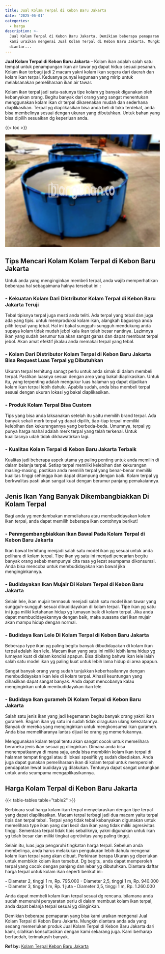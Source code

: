 ```yaml
---
title: Jual Kolam Terpal di Kebon Baru Jakarta
date: '2025-06-01'
categories:
  - harga
description: >-
  Jual Kolam Terpal di Kebon Baru Jakarta. Demikian beberapa pemaparan yang bisa
  kami uraikan mengenai Jual Kolam Terpal di Kebon Baru Jakarta. Mungkin
  diantar...
---
```


**Jual Kolam Terpal di Kebon Baru Jakarta** – Kolam ikan adalah salah satu tempat untuk penampungan ikan air tawar yg dapat hidup sesuai pesanan. Kolam ikan terbagi jadi 2 macam yakni kolam ikan segera dari daerah dan kolam ikan terpal. Keduanya punyai kegunaan yang mirip untuk melaksanakan pemeliharaan ikan air tawar.

Kolam ikan terpal jadi satu-satunya tipe kolam yg banyak digunakan oleh kebanyakan orang. Begitu banyak dari orang yang sangat menentukan menggunakan kolam ikan dr terpal dikarenakan mudah dan sederhana diaplikasikan. Terpal yg diaplikasikan bisa anda beli di toko terdekat, anda bisa membelinya sesuai dengan ukuran yang dibutuhkan. Untuk bahan yang bisa dipilih sesuaikan dg keperluan anda.

{{< toc >}}

![Jual Kolam Terpal di Kebon Baru Jakarta](/images/jual-kolam-terpal-18.png)

## Tips Mencari Kolam Kolam Terpal di Kebon Baru Jakarta

Untuk anda yang menginginkan membeli terpal, anda wajib memperhatikan beberapa hal sebagaimana halnya tersebut ini :

### \- Kekuatan Kolam Dari Distributor Kolam Terpal di Kebon Baru Jakarta Teruji

Tebal tipisnya terpal juga mesti anda teliti. Ada terpal yang tebal dan juga ada yang tipis. untuk memproduksi kolam ikan, alangkah bagusnya anda pilih terpal yang tebal. Hal ini bakal sungguh-sungguh mendukung anda supaya kolam tidak mudah jebol kala ikan telah besar nantinya. Lazimnya ikan yang sudah berumur tua akan sangat ganas dan dapat membuat terpal jebol. Akan amat efektif jikalau anda memakai terpal yang tebal.

### \- Kolam Dari Distributor Kolam Terpal di Kebon Baru Jakarta Bisa Request Luas Terpal yg Dibutuhkan

Ukuran terpal terhitung sanagt perlu untuk anda simak di dalam membeli terpal. Pastikan luasnya sesuai dengan area yang bakal diaplikasikan. Untuk itu, yang terpenting adalah mengukur luas halaman yg dapat dijadikan kolam ikan terpal lebih dahulu. Apabila sudah, anda bisa membeli terpal sesuai dengan ukuran lokasi yg bakal diaplikasikan.

### \- Produk Kolam Terpal Bisa Custom

Tips yang bisa anda laksanakan setelah itu yaitu memilih brand terpal. Ada banyak sekali merk terpal yg dapat dipilih, tiap-tiap terpal memiliki kelebihan dan kekurangannya yang berbeda-beda. Umumnya, terpal yg punya harga mahal adalah merk terpal yang telah terkenal. Untuk kualitasnya udah tidak dikhawatirkan lagi.

### \- Kualitas Kolam Terpal di Kebon Baru Jakarta Terbaik

Kualitas jadi beberapa aspek utama yg paling penting untuk anda memilih di dalam belanja terpal. Setiap terpal memiliki kelebihan dan kekurangan masing-masing, pastikan anda memilih terpal yang benar-benar memiliki kualitas tinggi sehingga ikan dapat ditampung dengan baik. Kolam terpal yg berkwalitas pasti akan sangat kuat dengan berumur panjang pemakaiannya.

## Jenis Ikan Yang Banyak Dikembangbiakkan Di Kolam Terpal

Bagi anda yg mendambakan memeliahara atau membudidayakan kolam ikan terpal, anda dapat memilih beberapa ikan contohnya berikut!

### \- Penmgembangbiakkan Ikan Bawal Pada Kolam Terpal di Kebon Baru Jakarta

Ikan bawal terhitung menjadi salah satu model ikan yg sesuai untuk anda pelihara di kolam terpal. Tipe ikan yg satu ini menjadi pencarian begitu banyak orang sebab mempunyai cita rasa yg lezat seumpama dikonsumsi. Anda bisa mencoba untuk membudidayakan kan bawal jika menginginkannya.

### \- Budidayakan Ikan Mujair Di Kolam Terpal di Kebon Baru Jakarta

Selain lele, ikan mujair termasuk menjadi salah satu model ikan tawar yang sungguh-sungguh sesuai dibudidayakan di kolam terpal. Tipe ikan yg satu ini juga miliki ketahanan hidup yg lumayan baik di kolam terpal. Jika anda dapat membudidayakannya dengan baik, maka suasana dari ikan mujair akan mampu hidup dengan normal.

### \- Budidaya Ikan Lele Di Kolam Terpal di Kebon Baru Jakarta

Beberapa type ikan yg paling begitu banyak dibudidayakan di kolam ikan terpal adalah ikan lele. Macam ikan yang satu ini miliki lebih lama hidup yg lumayan kuat di dalam kondisi apapun. Bisa dibilang bahwa ikan lele ialah salah satu model ikan yg paling kuat untuk lebih lama hidup di area apapun.

Sangat banyak orang yang sudah tunjukkan keberhasilannya dengan membudidayakan ikan lele di kolam terpal. Alhasil keuntungan yang dihasilkan dapat sangat banyak. Anda dapat mencobanya kalau menginginkan untuk membudidayakan ikan lele.

### \- Budidaya Ikan gurameh Di Kolam Terpal di Kebon Baru Jakarta

Salah satu jenis ikan yang jadi kegemaran begitu banyak orang yakni ikan gurameh. Ragam ikan yg satu ini sudah tidak diragukan ulang kelezatannya. Banyak dr mereka yang menginginkan untuk mengkonsumsi ikan gurameh. Anda bisa memeliharanya lantas dijual ke orang yg memerlukannya.

Menggunakan kolam terpal tentu akan sangat cocok untuk memelihara beraneka jenis ikan sesuai yg diinginkan. Dimana anda bisa menempatkannya di mana saja, anda bisa membikin kolam ikan terpal di halaman tempat tinggal atau di lokasi spesifik yg sudah disediakan. Anda juga dapat gunakan pemeliharaan ikan di kolam terpal untuk memperoleh pendapatan lewat budidaya yg dilakukan. Tentunya dapat sangat untungkan untuk anda seumpama mengaplikasikannya.

## Harga Kolam Terpal di Kebon Baru Jakarta

{{< table-tables table="table2" >}}

Berbicara soal harga kolam ikan terpal menyelaraskan dengan tipe terpal yang dapat diaplikasikan. Macam terpal terbagi jadi dua macam yaitu terpal tipis dan terpal tebal. Terpal yang tidak tebal kebanyakan digunakan untuk memelihara type ikan yang dari kecil dan ikan yang tidak miliki agresivitas tinggi. Sementara terpal tidak tipis sebaliknya, yakni digunakan untuk ikan yg telah besar dan miliki tingkat agretivitas yang paling tinggi.

Selain itu, luas juga pengaruhi tingkatan harga terpal. Sebelum anda membelinya, anda harus melakukan pengukuran lebih dahulu mengenai kolam ikan terpal yang akan dibuat. Perkiraan berapa Ukuran yg diperlukan untuk membikin kolam ikan tersebut. Dg begitu, anda dapat memperoleh terpal yang cocok dengan panjang dan lebar yg dibutuhkan. Diantara daftar harga terpal untuk kolam ikan seperti berikut ini:

\- Diameter 2, tinggi 1 m, Rp. 795.000 - Diameter 2,5, tinggi 1 m, Rp. 940.000 - Diameter 3, tinggi 1 m, Rp. 1 juta - Diameter 3,5, tinggi 1 m, Rp. 1.260.000

Anda dapat membeli kolam ikan terpal sesuai dg rencana. bilamana anda sudah memenuhi persyaratan perlu di dalam membuat kolam ikan terpal, anda dapat belanja terpal sesuai yg diinginkan.

Demikian beberapa pemaparan yang bisa kami uraikan mengenai Jual Kolam Terpal di Kebon Baru Jakarta. Mungkin diantara anda ada yang sedang memerlukan produk Jual Kolam Terpal di Kebon Baru Jakarta dari kami, silahkan konsultasikan dengan kami sekarang juga. Kami berharap berfaedah, terimakasih banyak.

**Ref by:** [Kolam Terpal Kebon Baru Jakarta](https://id.wikipedia.org/wiki/Kolam)
